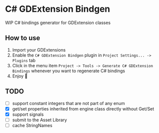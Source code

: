 # C# GDExtension Bindgen
WIP C# bindings generator for GDExtension classes


## How to use
1. Import your GDExtensions
2. Enable the `C# GDExtension Bindgen` plugin in `Project Settings... -> Plugins` tab
3. Click in the menu item `Project -> Tools -> Generate C# GDExtension Bindings` whenever you want to regenerate C# bindings
4. Enjoy 🍾


## TODO
- [ ] support constant integers that are not part of any enum
- [X] get/set properties inherited from engine class directly without Get/Set
- [X] support signals
- [ ] submit to the Asset Library
- [ ] cache StringNames
